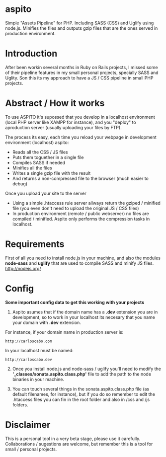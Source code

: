aspito
======

Simple "Assets Pipeline" for PHP. Including SASS (CSS) and Uglify using node.js. Minifies the files and outputs gzip files that are the ones served in production environment.

Introduction
============

After been workin several months in Ruby on Rails projects, I missed some of their pipeline features in my small personal projects, specially SASS and Uglity. Son this its my approach to have a JS / CSS pipeline in small PHP projects.

Abstract / How it works
=======================

To use ASPITO it's supossed that you develop in a localhost environment (local PHP server like XAMPP for instance), and you "deploy" to aproduction server (usually uploading your files by FTP).

The process its easy, each time you reload your webpage in development environment (localhost) aspito:

- Reads all the CSS / JS files
- Puts them toguether in a single file
- Compiles SASS if needed
- Minifies all the files
- Writes a single gzip file with the result
- And returns a non-compressed file to the browser (much easier to debug)

Once you upload your site to the server

- Using a simple .htaccess rule server allways return the gziped / minified file (you even don't need to upload the original JS / CSS files)
- In production environment (remote / public webserver) no files are compiled / minified. Aspito only performs the compression tasks in localhost.

Requirements
============

First of all you need to install node.js in your machine, and also the modules **node-sass** and **uglify** that are used to compile SASS and minify JS files.
<http://nodejs.org/>

Config
======

**Some important config data to get this working with your projects**

1. Aspito asumes that if the domain name has a **.dev** extension you are in development, so to work in your localhost its necesary that you name your domain with **.dev** extension.

For instance, if your domain name in production server is:

    http://carloscabo.com

In your localhost must be named:

    http://carloscabo.dev

2. Once you install node.js and node-sass / uglify you'll need to modify the **'_classes/sonata.aspito.class.php'** file to add the path to the node binaries in your machine.

3. You can touch several things in the sonata.aspito.class.php file (as default filenames, for instance), but if you do so remember to edit the .htaccess files you can fin in the root folder and also in /css and /js folders.

Disclaimer
==========

This is a personal tool in a very beta stage, please use it carefully. Collaborations / sugestions are welcome, but remember this is a tool for small / personal projects.
